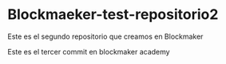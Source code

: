 # Blockmaeker-test-repositorio2
Este es el segundo repositorio que creamos en Blockmaker

Este es el tercer commit en blockmaker academy